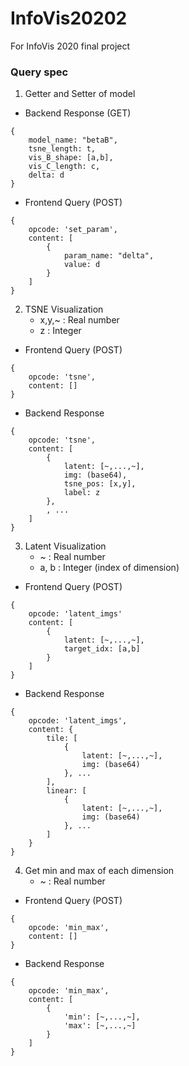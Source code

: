 # InfoVis20202
For InfoVis 2020 final project

### Query spec

1. Getter and Setter of model
- Backend Response (GET)
```
{
    model_name: "betaB",
    tsne_length: t,
    vis_B_shape: [a,b],
    vis_C_length: c,
    delta: d
}
```
- Frontend Query (POST)
```
{
    opcode: 'set_param',
    content: [
        {
            param_name: "delta",
            value: d
        }
    ]
}
```

2. TSNE Visualization
    - x,y,~ : Real number
    - z : Integer
- Frontend Query (POST)
```
{
    opcode: 'tsne',
    content: []
}
```
- Backend Response
```
{
    opcode: 'tsne',
    content: [
        {
            latent: [~,...,~],
            img: (base64),
            tsne_pos: [x,y],
            label: z
        },
        , ...
    ]
}
```

3. Latent Visualization
    - ~ : Real number
    - a, b : Integer (index of dimension)
- Frontend Query (POST)
```
{
    opcode: 'latent_imgs'
    content: [
        {
            latent: [~,...,~],
            target_idx: [a,b]
        }
    ]
}
```
- Backend Response
```
{
    opcode: 'latent_imgs',
    content: {
        tile: [
            {
                latent: [~,...,~],
                img: (base64)
            }, ...
        ],
        linear: [
            {
                latent: [~,...,~],
                img: (base64)
            }, ...
        ]
    }
}
```


4. Get min and max of each dimension
    - ~ : Real number
- Frontend Query (POST)
```
{
    opcode: 'min_max',
    content: []
}
```
- Backend Response
```
{
    opcode: 'min_max',
    content: [
        {
            'min': [~,...,~],
            'max': [~,...,~]
        }
    ]
}
```
